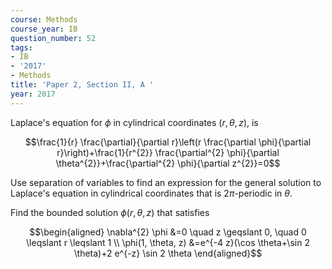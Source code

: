 ```yaml
---
course: Methods
course_year: IB
question_number: 52
tags:
- IB
- '2017'
- Methods
title: 'Paper 2, Section II, A '
year: 2017
---
```




Laplace's equation for $\phi$ in cylindrical coordinates $(r, \theta, z)$, is

$$\frac{1}{r} \frac{\partial}{\partial r}\left(r \frac{\partial \phi}{\partial r}\right)+\frac{1}{r^{2}} \frac{\partial^{2} \phi}{\partial \theta^{2}}+\frac{\partial^{2} \phi}{\partial z^{2}}=0$$

Use separation of variables to find an expression for the general solution to Laplace's equation in cylindrical coordinates that is $2 \pi$-periodic in $\theta$.

Find the bounded solution $\phi(r, \theta, z)$ that satisfies

$$\begin{aligned}
\nabla^{2} \phi &=0 \quad z \geqslant 0, \quad 0 \leqslant r \leqslant 1 \\
\phi(1, \theta, z) &=e^{-4 z}(\cos \theta+\sin 2 \theta)+2 e^{-z} \sin 2 \theta
\end{aligned}$$